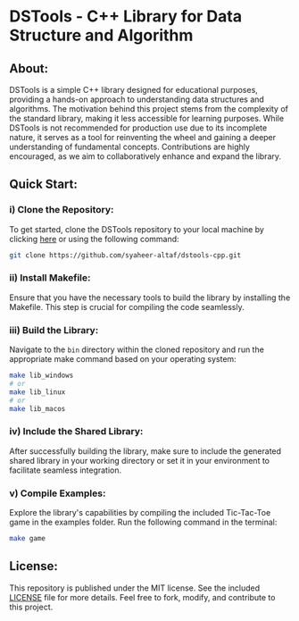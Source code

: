 # DSTools - C++ Library for Data Structure and Algorithm

## About:

DSTools is a simple C++ library designed for educational purposes, providing a hands-on approach to understanding data structures and algorithms. The motivation behind this project stems from the complexity of the standard library, making it less accessible for learning purposes. While DSTools is not recommended for production use due to its incomplete nature, it serves as a tool for reinventing the wheel and gaining a deeper understanding of fundamental concepts. Contributions are highly encouraged, as we aim to collaboratively enhance and expand the library.

## Quick Start:

### i) Clone the Repository:
To get started, clone the DSTools repository to your local machine by clicking [here](https://github.com/syaheer-altaf/dstools-cpp) or using the following command:
```bash
git clone https://github.com/syaheer-altaf/dstools-cpp.git
```

### ii) Install Makefile:
Ensure that you have the necessary tools to build the library by installing the Makefile. This step is crucial for compiling the code seamlessly.

### iii) Build the Library:
Navigate to the `bin` directory within the cloned repository and run the appropriate make command based on your operating system:
```bash
make lib_windows
# or
make lib_linux
# or
make lib_macos
```

### iv) Include the Shared Library:
After successfully building the library, make sure to include the generated shared library in your working directory or set it in your environment to facilitate seamless integration.

### v) Compile Examples:
Explore the library's capabilities by compiling the included Tic-Tac-Toe game in the examples folder. Run the following command in the terminal:
```bash
make game
```

## License:

This repository is published under the MIT license. See the included [LICENSE](./LICENSE.txt) file for more details. Feel free to fork, modify, and contribute to this project.
